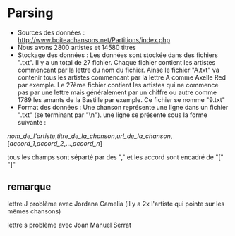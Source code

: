 
# Parsing

 * Sources des données : http://www.boiteachansons.net/Partitions/index.php
 * Nous avons 2800 artistes et 14580 titres
 * Stockage des données : Les données sont stockée dans des fichiers ".txt". Il y a un total de 27 fichier. Chaque fichier contient les
 artistes commencant par la lettre du nom du fichier. Ainse le fichier "A.txt" va contenir tous les artistes commencant par la
 lettre A comme Axelle Red par exemple. Le 27ème fichier contient les artistes qui ne commence pas par une lettre mais généralement
 par un chiffre ou autre comme 1789 les amants de la Bastille par exemple. Ce fichier se nomme "9.txt"
 * Format des données : Une chanson représente une ligne dans un fichier ".txt" (se terminant par "\n").
 une ligne se présente sous la forme suivante :

 _nom_de_l'artiste_,_titre_de_la_chanson_,_url_de_la_chanson_,[_accord_1_,_accord_2_,...,_accord_n_]

 tous les champs sont séparté par des "," et les accord sont encadré de "[" "]"

 ## remarque
 lettre J problème avec Jordana Camelia (il y a 2x l'artiste qui pointe sur les mêmes chansons)
 
 lettre s problème avec Joan Manuel Serrat
